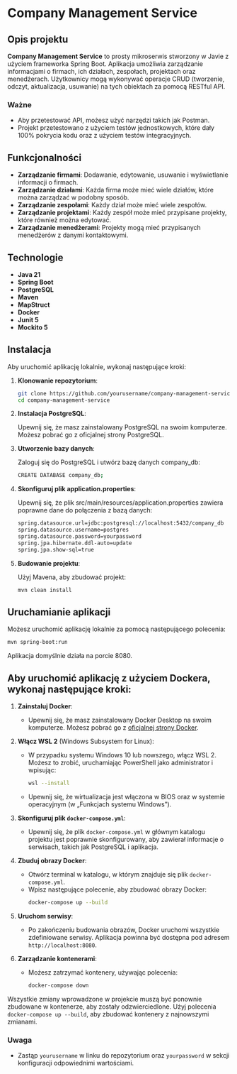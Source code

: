 # Company Management Service

## Opis projektu

**Company Management Service** to prosty mikroserwis stworzony w Javie z użyciem frameworka Spring Boot. Aplikacja umożliwia zarządzanie informacjami o firmach, ich działach, zespołach, projektach oraz menedżerach. Użytkownicy mogą wykonywać operacje CRUD (tworzenie, odczyt, aktualizacja, usuwanie) na tych obiektach za pomocą RESTful API.

### Ważne

- Aby przetestować API, możesz użyć narzędzi takich jak Postman.
- Projekt przetestowano z użyciem testów jednostkowych, które dały 100% pokrycia kodu oraz z użyciem testów integracyjnych.

## Funkcjonalności

- **Zarządzanie firmami**: Dodawanie, edytowanie, usuwanie i wyświetlanie informacji o firmach.
- **Zarządzanie działami**: Każda firma może mieć wiele działów, które można zarządzać w podobny sposób.
- **Zarządzanie zespołami**: Każdy dział może mieć wiele zespołów.
- **Zarządzanie projektami**: Każdy zespół może mieć przypisane projekty, które również można edytować.
- **Zarządzanie menedżerami**: Projekty mogą mieć przypisanych menedżerów z danymi kontaktowymi.

## Technologie

- **Java 21**
- **Spring Boot**
- **PostgreSQL**
- **Maven**
- **MapStruct**
- **Docker**
- **Junit 5**
- **Mockito 5**

## Instalacja

Aby uruchomić aplikację lokalnie, wykonaj następujące kroki:

1. **Klonowanie repozytorium**:

   ```bash
   git clone https://github.com/yourusername/company-management-service.git
   cd company-management-service

2. **Instalacja PostgreSQL**:

    Upewnij się, że masz zainstalowany PostgreSQL na swoim komputerze. Możesz pobrać go z oficjalnej strony PostgreSQL.


3. **Utworzenie bazy danych**:

    Zaloguj się do PostgreSQL i utwórz bazę danych company_db:

   ```bash
   CREATE DATABASE company_db;
   ```

4. **Skonfiguruj plik application.properties**:

    Upewnij się, że plik src/main/resources/application.properties zawiera poprawne dane do połączenia z bazą danych:

   ```bash
   spring.datasource.url=jdbc:postgresql://localhost:5432/company_db
   spring.datasource.username=postgres
   spring.datasource.password=yourpassword
   spring.jpa.hibernate.ddl-auto=update
   spring.jpa.show-sql=true
   ```

4. **Budowanie projektu**:

    Użyj Mavena, aby zbudować projekt:

   ```bash
   mvn clean install
   ```

## Uruchamianie aplikacji

Możesz uruchomić aplikację lokalnie za pomocą następującego polecenia:

   ```bash
   mvn spring-boot:run
   ```

Aplikacja domyślnie działa na porcie 8080.

## Aby uruchomić aplikację z użyciem Dockera, wykonaj następujące kroki:

1. **Zainstaluj Docker**:
   - Upewnij się, że masz zainstalowany Docker Desktop na swoim komputerze. Możesz pobrać go z [oficjalnej strony Docker](https://www.docker.com/products/docker-desktop).

2. **Włącz WSL 2** (Windows Subsystem for Linux):
   - W przypadku systemu Windows 10 lub nowszego, włącz WSL 2. Możesz to zrobić, uruchamiając PowerShell jako administrator i wpisując:
     ```bash
     wsl --install
     ```
   - Upewnij się, że wirtualizacja jest włączona w BIOS oraz w systemie operacyjnym (w „Funkcjach systemu Windows”).

3. **Skonfiguruj plik `docker-compose.yml`**:
   - Upewnij się, że plik `docker-compose.yml` w głównym katalogu projektu jest poprawnie skonfigurowany, aby zawierał informacje o serwisach, takich jak PostgreSQL i aplikacja.

4. **Zbuduj obrazy Docker**:
   - Otwórz terminal w katalogu, w którym znajduje się plik `docker-compose.yml`.
   - Wpisz następujące polecenie, aby zbudować obrazy Docker:
     ```bash
     docker-compose up --build
     ```

5. **Uruchom serwisy**:
   - Po zakończeniu budowania obrazów, Docker uruchomi wszystkie zdefiniowane serwisy. Aplikacja powinna być dostępna pod adresem `http://localhost:8080`.

6. **Zarządzanie kontenerami**:
   - Możesz zatrzymać kontenery, używając polecenia:
     ```bash
     docker-compose down
     ```

Wszystkie zmiany wprowadzone w projekcie muszą być ponownie zbudowane w kontenerze, aby zostały odzwierciedlone. Użyj polecenia `docker-compose up --build`, aby zbudować kontenery z najnowszymi zmianami.


### Uwaga

- Zastąp `yourusername` w linku do repozytorium oraz `yourpassword` w sekcji konfiguracji odpowiednimi wartościami.
